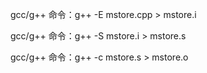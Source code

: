 gcc/g++ 命令：g++ -E mstore.cpp > mstore.i

gcc/g++ 命令：g++ -S mstore.i > mstore.s

gcc/g++ 命令：g++ -c mstore.s > mstore.o